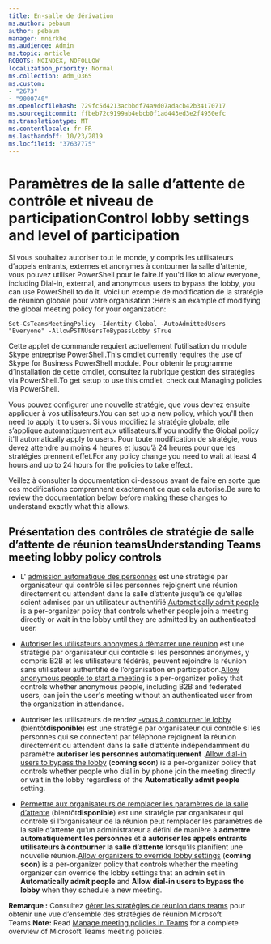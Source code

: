 ```yaml
---
title: En-salle de dérivation
ms.author: pebaum
author: pebaum
manager: mnirkhe
ms.audience: Admin
ms.topic: article
ROBOTS: NOINDEX, NOFOLLOW
localization_priority: Normal
ms.collection: Adm_O365
ms.custom:
- "2673"
- "9000740"
ms.openlocfilehash: 729fc5d4213acbbdf74a9d07adacb42b34170717
ms.sourcegitcommit: ffbeb72c9199ab4ebcb0f1ad443ed3e2f4950efc
ms.translationtype: MT
ms.contentlocale: fr-FR
ms.lasthandoff: 10/23/2019
ms.locfileid: "37637775"
---
```

# <a name="control-lobby-settings-and-level-of-participation"></a><span data-ttu-id="a8e66-102">Paramètres de la salle d’attente de contrôle et niveau de participation</span><span class="sxs-lookup"><span data-stu-id="a8e66-102">Control lobby settings and level of participation</span></span>

<span data-ttu-id="a8e66-103">Si vous souhaitez autoriser tout le monde, y compris les utilisateurs d’appels entrants, externes et anonymes à contourner la salle d’attente, vous pouvez utiliser PowerShell pour le faire.</span><span class="sxs-lookup"><span data-stu-id="a8e66-103">If you'd like to allow everyone, including Dial-in, external, and anonymous users to bypass the lobby, you can use PowerShell to do it.</span></span> <span data-ttu-id="a8e66-104">Voici un exemple de modification de la stratégie de réunion globale pour votre organisation :</span><span class="sxs-lookup"><span data-stu-id="a8e66-104">Here's an example of modifying the global meeting policy for your organization:</span></span>

`Set-CsTeamsMeetingPolicy -Identity Global -AutoAdmittedUsers "Everyone" -AllowPSTNUsersToBypassLobby $True`

<span data-ttu-id="a8e66-105">Cette applet de commande requiert actuellement l’utilisation du module Skype entreprise PowerShell.</span><span class="sxs-lookup"><span data-stu-id="a8e66-105">This cmdlet currently requires the use of Skype for Business PowerShell module.</span></span> <span data-ttu-id="a8e66-106">Pour obtenir le programme d’installation de cette cmdlet, consultez la rubrique gestion des stratégies via PowerShell.</span><span class="sxs-lookup"><span data-stu-id="a8e66-106">To get setup to use this cmdlet, check out Managing policies via PowerShell.</span></span>

<span data-ttu-id="a8e66-107">Vous pouvez configurer une nouvelle stratégie, que vous devrez ensuite appliquer à vos utilisateurs.</span><span class="sxs-lookup"><span data-stu-id="a8e66-107">You can set up a new policy, which you'll then need to apply it to users.</span></span> <span data-ttu-id="a8e66-108">Si vous modifiez la stratégie globale, elle s’applique automatiquement aux utilisateurs.</span><span class="sxs-lookup"><span data-stu-id="a8e66-108">If you modify the Global policy it'll automatically apply to users.</span></span> <span data-ttu-id="a8e66-109">Pour toute modification de stratégie, vous devez attendre au moins 4 heures et jusqu’à 24 heures pour que les stratégies prennent effet.</span><span class="sxs-lookup"><span data-stu-id="a8e66-109">For any policy change you need to wait at least 4 hours and up to 24 hours for the policies to take effect.</span></span>

<span data-ttu-id="a8e66-110">Veillez à consulter la documentation ci-dessous avant de faire en sorte que ces modifications comprennent exactement ce que cela autorise.</span><span class="sxs-lookup"><span data-stu-id="a8e66-110">Be sure to review the documentation below before making these changes to understand exactly what this allows.</span></span>

## <a name="understanding-teams-meeting-lobby-policy-controls"></a><span data-ttu-id="a8e66-111">Présentation des contrôles de stratégie de salle d’attente de réunion teams</span><span class="sxs-lookup"><span data-stu-id="a8e66-111">Understanding Teams meeting lobby policy controls</span></span>

- <span data-ttu-id="a8e66-112">L' [admission automatique des personnes](https://docs.microsoft.com/microsoftteams/meeting-policies-in-teams#automatically-admit-people) est une stratégie par organisateur qui contrôle si les personnes rejoignent une réunion directement ou attendent dans la salle d’attente jusqu’à ce qu’elles soient admises par un utilisateur authentifié.</span><span class="sxs-lookup"><span data-stu-id="a8e66-112">[Automatically admit people](https://docs.microsoft.com/microsoftteams/meeting-policies-in-teams#automatically-admit-people) is a per-organizer policy that controls whether people join a meeting directly or wait in the lobby until they are admitted by an authenticated user.</span></span>

- <span data-ttu-id="a8e66-113">[Autoriser les utilisateurs anonymes à démarrer une réunion](https://docs.microsoft.com/microsoftteams/meeting-policies-in-teams#allow-anonymous-people-to-start-a-meeting) est une stratégie par organisateur qui contrôle si les personnes anonymes, y compris B2B et les utilisateurs fédérés, peuvent rejoindre la réunion sans utilisateur authentifié de l’organisation en participation.</span><span class="sxs-lookup"><span data-stu-id="a8e66-113">[Allow anonymous people to start a meeting](https://docs.microsoft.com/microsoftteams/meeting-policies-in-teams#allow-anonymous-people-to-start-a-meeting) is a per-organizer policy that controls whether anonymous people, including B2B and federated users, can join the user's meeting without an authenticated user from the organization in attendance.</span></span>

- <span data-ttu-id="a8e66-114">Autoriser les utilisateurs de rendez [-vous à contourner le lobby](https://docs.microsoft.com/en-us/microsoftteams/meeting-policies-in-teams#allow-dial-in-users-to-bypass-the-lobby-coming-soon) (bientôt**disponible**) est une stratégie par organisateur qui contrôle si les personnes qui se connectent par téléphone rejoignent la réunion directement ou attendent dans la salle d’attente indépendamment du paramètre **autoriser les personnes automatiquement** .</span><span class="sxs-lookup"><span data-stu-id="a8e66-114">[Allow dial-in users to bypass the lobby](https://docs.microsoft.com/en-us/microsoftteams/meeting-policies-in-teams#allow-dial-in-users-to-bypass-the-lobby-coming-soon) (**coming soon**) is a per-organizer policy that controls whether people who dial in by phone join the meeting directly or wait in the lobby regardless of the **Automatically admit people** setting.</span></span>

- <span data-ttu-id="a8e66-115">[Permettre aux organisateurs de remplacer les paramètres de la salle d’attente](https://docs.microsoft.com/microsoftteams/meeting-policies-in-teams#allow-organizers-to-override-lobby-settings-coming-soon) (bientôt**disponible**) est une stratégie par organisateur qui contrôle si l’organisateur de la réunion peut remplacer les paramètres de la salle d’attente qu’un administrateur a défini de manière à **admettre automatiquement les personnes** et **à autoriser les appels entrants utilisateurs à contourner la salle d’attente** lorsqu’ils planifient une nouvelle réunion.</span><span class="sxs-lookup"><span data-stu-id="a8e66-115">[Allow organizers to override lobby settings](https://docs.microsoft.com/microsoftteams/meeting-policies-in-teams#allow-organizers-to-override-lobby-settings-coming-soon) (**coming soon**) is a per-organizer policy that controls whether the meeting organizer can override the lobby settings that an admin set in **Automatically admit people** and **Allow dial-in users to bypass the lobby** when they schedule a new meeting.</span></span>

<span data-ttu-id="a8e66-116">**Remarque :** Consultez [gérer les stratégies de réunion dans teams](https://docs.microsoft.com/en-us/microsoftteams/meeting-policies-in-teams) pour obtenir une vue d’ensemble des stratégies de réunion Microsoft Teams.</span><span class="sxs-lookup"><span data-stu-id="a8e66-116">**Note:** Read [Manage meeting policies in Teams](https://docs.microsoft.com/en-us/microsoftteams/meeting-policies-in-teams) for a complete overview of Microsoft Teams meeting policies.</span></span>
